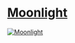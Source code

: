 # [Moonlight](https://elliotgaramendi.github.io/moonlight/)

[![Moonlight](https://i.postimg.cc/8chJMkdy/moonlight.png)](https://elliotgaramendi.github.io/moonlight/)
